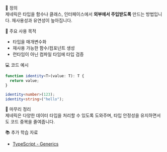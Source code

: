 📘 정의  
제네릭은 타입을 함수나 클래스, 인터페이스에서 **외부에서 주입받도록** 만드는 방법입니다. 재사용성과 유연성이 높아집니다.

🎯 주요 사용 목적  
- 타입을 매개변수화  
- 재사용 가능한 함수/컴포넌트 생성  
- 런타임이 아닌 컴파일 타임에 타입 검증

💻 코드 예시  
```ts
function identity<T>(value: T): T {
  return value;
}

identity<number>(123);
identity<string>("hello");
```

🧩 마무리 정리  
제네릭은 다양한 데이터 타입을 처리할 수 있도록 도와주며, 타입 안정성을 유지하면서도 코드 중복을 줄여줍니다.

📚 추가 학습 자료  
- [TypeScript - Generics](https://www.typescriptlang.org/docs/handbook/2/generics.html)
